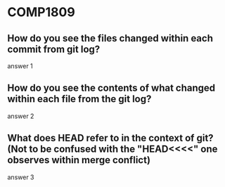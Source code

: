 # COMP1809
## How do you see the files changed within each commit from git log?
answer 1
## How do you see the contents of what changed within each file from the git log?
answer 2
## What does HEAD refer to in the context of git? (Not to be confused with the "HEAD<<<<" one observes within merge conflict)
answer 3
